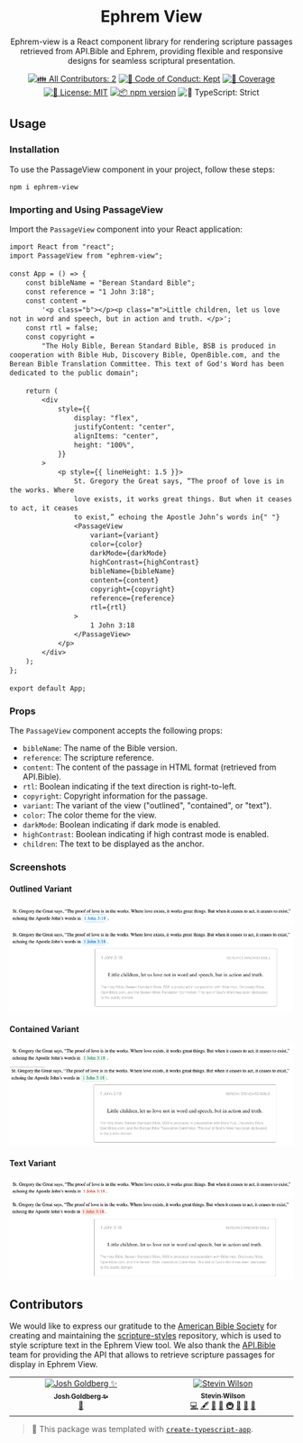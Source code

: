 <h1 align="center">Ephrem View</h1>

<p align="center">Ephrem-view is a React component library for rendering scripture passages retrieved from API.Bible and Ephrem, providing flexible and responsive designs for seamless scriptural presentation.</p>

<p align="center">
	<!-- prettier-ignore-start -->
	<!-- ALL-CONTRIBUTORS-BADGE:START - Do not remove or modify this section -->
	<a href="#contributors" target="_blank"><img alt="👪 All Contributors: 2" src="https://img.shields.io/badge/%F0%9F%91%AA_all_contributors-2-21bb42.svg" /></a>
<!-- ALL-CONTRIBUTORS-BADGE:END -->
	<!-- prettier-ignore-end -->
	<a href="https://github.com/stevin-wilson/ephrem-view/blob/main/.github/CODE_OF_CONDUCT.md" target="_blank"><img alt="🤝 Code of Conduct: Kept" src="https://img.shields.io/badge/%F0%9F%A4%9D_code_of_conduct-kept-21bb42" /></a>
	<a href="https://codecov.io/gh/stevin-wilson/ephrem-view" target="_blank"><img alt="🧪 Coverage" src="https://img.shields.io/codecov/c/github/stevin-wilson/ephrem-view?label=%F0%9F%A7%AA%20coverage" /></a>
	<a href="https://github.com/stevin-wilson/ephrem-view/blob/main/LICENSE.md" target="_blank"><img alt="📝 License: MIT" src="https://img.shields.io/badge/%F0%9F%93%9D_license-MIT-21bb42.svg"></a>
	<a href="http://npmjs.com/package/ephrem-view"><img alt="📦 npm version" src="https://img.shields.io/npm/v/ephrem-view?color=21bb42&label=%F0%9F%93%A6%20npm" /></a>
	<img alt="💪 TypeScript: Strict" src="https://img.shields.io/badge/%F0%9F%92%AA_typescript-strict-21bb42.svg" />
</p>

## Usage

### Installation

To use the PassageView component in your project, follow these steps:

```shell
npm i ephrem-view
```

### Importing and Using PassageView

Import the `PassageView` component into your React application:

```tsx
import React from "react";
import PassageView from "ephrem-view";

const App = () => {
	const bibleName = "Berean Standard Bible";
	const reference = "1 John 3:18";
	const content =
		'<p class="b"></p><p class="m">Little children, let us love not in word and speech, but in action and truth. </p>';
	const rtl = false;
	const copyright =
		"The Holy Bible, Berean Standard Bible, BSB is produced in cooperation with Bible Hub, Discovery Bible, OpenBible.com, and the Berean Bible Translation Committee. This text of God's Word has been dedicated to the public domain";

	return (
		<div
			style={{
				display: "flex",
				justifyContent: "center",
				alignItems: "center",
				height: "100%",
			}}
		>
			<p style={{ lineHeight: 1.5 }}>
				St. Gregory the Great says, “The proof of love is in the works. Where
				love exists, it works great things. But when it ceases to act, it ceases
				to exist,” echoing the Apostle John’s words in{" "}
				<PassageView
					variant={variant}
					color={color}
					darkMode={darkMode}
					highContrast={highContrast}
					bibleName={bibleName}
					content={content}
					copyright={copyright}
					reference={reference}
					rtl={rtl}
				>
					1 John 3:18
				</PassageView>
			</p>
		</div>
	);
};

export default App;
```

### Props

The `PassageView` component accepts the following props:

- `bibleName`: The name of the Bible version.
- `reference`: The scripture reference.
- `content`: The content of the passage in HTML format (retrieved from API.Bible).
- `rtl`: Boolean indicating if the text direction is right-to-left.
- `copyright`: Copyright information for the passage.
- `variant`: The variant of the view ("outlined", "contained", or "text").
- `color`: The color theme for the view.
- `darkMode`: Boolean indicating if dark mode is enabled.
- `highContrast`: Boolean indicating if high contrast mode is enabled.
- `children`: The text to be displayed as the anchor.

### Screenshots

#### Outlined Variant

![Outlined Variant - Inactive](assets/outlined-inactive.png)
![Outlined Variant - Active](assets/outlined-active.png)

#### Contained Variant

![Contained Variant - Inactive](assets/contained-inactive.png)
![Contained Variant - Active](assets/contained-active.png)

#### Text Variant

![Text Variant - Inactive](assets/text-inactive.png)
![Text Variant - Active](assets/text-active.png)

## Contributors

We would like to express our gratitude to the [American Bible Society](http://www.americanbible.org/) for creating and maintaining the [scripture-styles](https://github.com/americanbible/scripture-styles) repository, which is used to style scripture text in the Ephrem View tool.
We also thank the [API.Bible](https://scripture.api.bible/) team for providing the API that allows to retrieve scripture passages for display in Ephrem View.

<!-- spellchecker: disable -->
<!-- ALL-CONTRIBUTORS-LIST:START - Do not remove or modify this section -->
<!-- prettier-ignore-start -->
<!-- markdownlint-disable -->
<table>
  <tbody>
    <tr>
      <td align="center" valign="top" width="14.28%"><a href="http://www.joshuakgoldberg.com/"><img src="https://avatars.githubusercontent.com/u/3335181?v=4?s=100" width="100px;" alt="Josh Goldberg ✨"/><br /><sub><b>Josh Goldberg ✨</b></sub></a><br /><a href="#tool-JoshuaKGoldberg" title="Tools">🔧</a></td>
      <td align="center" valign="top" width="14.28%"><a href="https://github.com/stevin-wilson"><img src="https://avatars.githubusercontent.com/u/55603058?v=4?s=100" width="100px;" alt="Stevin Wilson"/><br /><sub><b>Stevin Wilson</b></sub></a><br /><a href="https://github.com/stevin-wilson/ephrem-view/commits?author=stevin-wilson" title="Code">💻</a> <a href="#content-stevin-wilson" title="Content">🖋</a> <a href="https://github.com/stevin-wilson/ephrem-view/commits?author=stevin-wilson" title="Documentation">📖</a> <a href="#ideas-stevin-wilson" title="Ideas, Planning, & Feedback">🤔</a> <a href="#infra-stevin-wilson" title="Infrastructure (Hosting, Build-Tools, etc)">🚇</a> <a href="#maintenance-stevin-wilson" title="Maintenance">🚧</a> <a href="#projectManagement-stevin-wilson" title="Project Management">📆</a> <a href="#tool-stevin-wilson" title="Tools">🔧</a></td>
    </tr>
  </tbody>
</table>

<!-- markdownlint-restore -->
<!-- prettier-ignore-end -->

<!-- ALL-CONTRIBUTORS-LIST:END -->
<!-- spellchecker: enable -->

<!-- You can remove this notice if you don't want it 🙂 no worries! -->

> 💙 This package was templated with [`create-typescript-app`](https://github.com/JoshuaKGoldberg/create-typescript-app).
